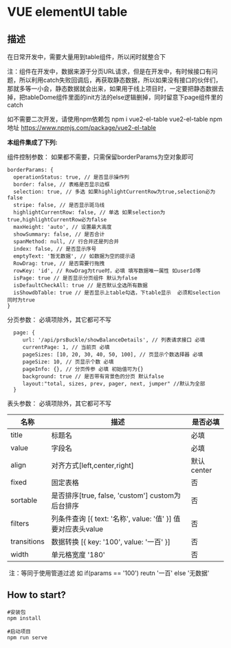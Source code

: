 # VUE  elementUI table

## 描述

在日常开发中，需要大量用到table组件，所以闲时就整合下

注：组件在开发中，数据来源于分页URL请求，但是在开发中，有时候接口有问题，所以利用catch失败回调后，再获取静态数据，所以如果没有接口的伙伴们，那就多等一小会，静态数据就会出来，如果用于线上项目时，一定要把静态数据去掉，把tableDome组件里面的init方法的else逻辑删掉，同时留意下page组件里的catch

如不需要二次开发，请使用npm依赖包
npm i vue2-el-table
vue2-el-table npm地址 https://www.npmjs.com/package/vue2-el-table

**本组件集成了下列:**

组件控制参数：
如果都不需要，只需保留borderParams为空对象即可

```
borderParams: {
  operationStatus: true, // 是否显示操作列
  border: false, // 表格是否显示边框
  selection: true, // 多选 如果highlightCurrentRow为true,selection必为false
  stripe: false, // 是否显示斑马线
  highlightCurrentRow: false, // 单选 如果selection为true,highlightCurrentRow必为false
  maxHeight: 'auto', // 设置最大高度
  showSummary: false, // 是否合计
  spanMethod: null, // 行合并还是列合并
  index: false, // 是否显示序号
  emptyText: '暂无数据', // 如数据为空的提示语
  RowDrag: true, // 是否需要行拖拽
  rowKey: 'id', // RowDrag为true时，必填 填写数据唯一属性 如userId等
  isPage: true // 是否显示分页组件 默认为false
  isDefaultCheckAll: true // 是否默认全选所有数据
  isShowdbTable: true // 是否显示上table勾选，下table显示  必须和selection同时为true
}
```

分页参数：
必填项除外，其它都可不写
```
  page: {
     url: '/api/prsBuckle/showBalanceDetails', // 列表请求接口 必填 
     currentPage: 1, // 当前页 必填
     pageSizes: [10, 20, 30, 40, 50, 100], // 页显示个数选择器 必填
     pageSize: 10, // 页显示个数 必填
     pageInfo: {}, // 分页传参 必填 初始值可为{}
     background: true // 是否带有背景色的分页 默认false
     layout:"total, sizes, prev, pager, next, jumper" //默认为全部
  }
```

表头参数：
必填项除外，其它都可不写

| 名称        | 描述                                                         | 是否必填   |
| ----------- | ------------------------------------------------------------ | ---------- |
| title       | 标题名                                                       | 必填       |
| value       | 字段名                                                       | 必填       |
| align       | 对齐方式[left,center,right]                                  | 默认center |
| fixed       | 固定表格                                                     | 否         |
| sortable    | 是否排序[true, false, 'custom'] custom为后台排序             | 否         |
| filters     | 列条件查询   [{ text: '名称', value: '值' }] 值要对应表头value | 否         |
| transitions | 数据转换   [{ key: '100', value: '一百' }]                   | 否         |
| width       | 单元格宽度 '180'                                             | 否         |


​    注：等同于使用管道过滤 如 if(params == '100') reutn '一百' else '无数据'



## How to start?

```
#安装包
npm install

#启动项目
npm run serve
```





